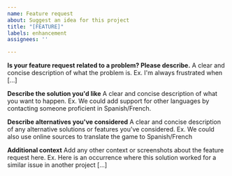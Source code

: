 ```yaml
---
name: Feature request
about: Suggest an idea for this project
title: "[FEATURE]"
labels: enhancement
assignees: ''

---
```


**Is your feature request related to a problem? Please describe.**
A clear and concise description of what the problem is. Ex. I'm always frustrated when [...]

**Describe the solution you'd like**
A clear and concise description of what you want to happen. Ex. We could add support for other languages by contacting someone proficient in Spanish/French.

**Describe alternatives you've considered**
A clear and concise description of any alternative solutions or features you've considered. Ex. We could also use online sources to translate the game to Spanish/French

**Additional context**
Add any other context or screenshots about the feature request here. Ex.  Here is an occurrence where this solution worked for a similar issue in another project [...]
